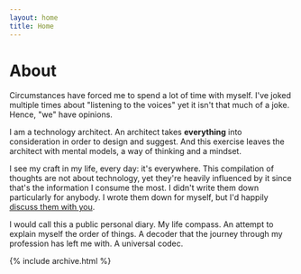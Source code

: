 ```yaml
---
layout: home
title: Home
---
```


# About

Circumstances have forced me to spend a lot of time with myself. I've joked multiple times about "listening to the voices" yet it isn't that much of a joke. Hence, "we" have opinions.

I am a technology architect. An architect takes **everything** into consideration in order to design and suggest. And this exercise leaves the architect with mental models, a way of thinking and a mindset. 

I see my craft in my life, every day: it's everywhere. This compilation of thoughts are not about technology, yet they're heavily influenced by it since
that's the information I consume the most. I didn't write them down particularly for anybody. I wrote them down for myself, but I'd happily [discuss them with you](mailto:cespin@live.ca).

I would call this a public personal diary. My life compass. An attempt to explain myself the order of things. A decoder that the journey through my profession has left me with. A universal codec.

{% include archive.html %}
